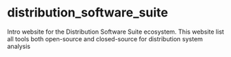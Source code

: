 # distribution_software_suite
Intro website for the Distribution Software Suite ecosystem. This website list all tools both open-source and closed-source for distribution system analysis
